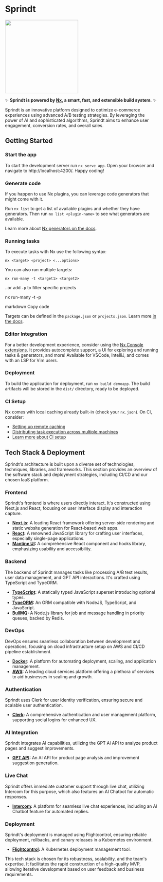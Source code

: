 # Sprindt 

<a alt="Nx logo" href="https://sprindt.com" target="_blank" rel="noreferrer"><img src="https://i.ibb.co/f1ts0rw/Screenshot-2023-08-25-at-13-42-57.png" width="240"></a>

✨ **Sprindt is powered by [Nx](https://nx.dev), a smart, fast, and extensible build system.** ✨

Sprindt is an innovative platform designed to optimize e-commerce experiences using advanced A/B testing strategies. By leveraging the power of AI and sophisticated algorithms, Sprindt aims to enhance user engagement, conversion rates, and overall sales.

## Getting Started

### Start the app 

To start the development server run `nx serve app`. Open your browser and navigate to http://localhost:4200/. Happy coding!

### Generate code

If you happen to use Nx plugins, you can leverage code generators that might come with it.

Run `nx list` to get a list of available plugins and whether they have generators. Then run `nx list <plugin-name>` to see what generators are available.

Learn more about [Nx generators on the docs](https://nx.dev/plugin-features/use-code-generators).

### Running tasks

To execute tasks with Nx use the following syntax:

`nx <target> <project> <...options>`

You can also run multiple targets:

`nx run-many -t <target1> <target2>`

..or add `-p` to filter specific projects

nx run-many -t <target1> <target2> -p <proj1> <proj2>

markdown
Copy code

Targets can be defined in the `package.json` or `projects.json`. Learn more [in the docs](https://nx.dev/core-features/run-tasks).

### Editor Integration

For a better development experience, consider using the [Nx Console extensions](https://nx.dev/nx-console). It provides autocomplete support, a UI for exploring and running tasks & generators, and more! Available for VSCode, IntelliJ, and comes with an LSP for Vim users.

### Deployment

To build the application for deployment, run `nx build demoapp`. The build artifacts will be stored in the `dist/` directory, ready to be deployed.

### CI Setup

Nx comes with local caching already built-in (check your `nx.json`). On CI, consider:

- [Setting up remote caching](https://nx.dev/core-features/share-your-cache)
- [Distributing task execution across multiple machines](https://nx.dev/core-features/distribute-task-execution)
- [Learn more about CI setup](https://nx.dev/recipes/ci)

## Tech Stack & Deployment

Sprindt's architecture is built upon a diverse set of technologies, techniques, libraries, and frameworks. This section provides an overview of the software stack and deployment strategies, including CI/CD and our chosen IaaS platform.

### **Frontend**

Sprindt's frontend is where users directly interact. It's constructed using Next.js and React, focusing on user interface display and interaction capture.

- **[Next.js](https://nextjs.org/):** A leading React framework offering server-side rendering and static website generation for React-based web apps.
- **[React](https://reactjs.org/):** A renowned JavaScript library for crafting user interfaces, especially single-page applications.
- **[Mantine UI](https://mantine.dev/):** A comprehensive React component and hooks library, emphasizing usability and accessibility.

### **Backend**

The backend of Sprindt manages tasks like processing A/B test results, user data management, and GPT API interactions. It's crafted using TypeScript and TypeORM.

- **[TypeScript](https://www.typescriptlang.org/):** A statically typed JavaScript superset introducing optional types.
- **[TypeORM](https://typeorm.io/#/):** An ORM compatible with NodeJS, TypeScript, and JavaScript.
- **[BullMQ](https://github.com/taskforcesh/bullmq):** A Node.js library for job and message handling in priority queues, backed by Redis.

### **DevOps**

DevOps ensures seamless collaboration between development and operations, focusing on cloud infrastructure setup on AWS and CI/CD pipeline establishment.

- **[Docker](https://www.docker.com/):** A platform for automating deployment, scaling, and application management.
- **[AWS](https://aws.amazon.com/):** A leading cloud services platform offering a plethora of services to aid businesses in scaling and growth.

### **Authentication**

Sprindt uses Clerk for user identity verification, ensuring secure and scalable user authentication.

- **[Clerk](https://clerk.com/):** A comprehensive authentication and user management platform, supporting social logins for enhanced UX.

### **AI Integration**

Sprindt integrates AI capabilities, utilizing the GPT AI API to analyze product pages and suggest improvements.

- **[GPT API](https://openai.com/):** An AI API for product page analysis and improvement suggestion generation.

### **Live Chat**

Sprindt offers immediate customer support through live chat, utilizing Intercom for this purpose, which also features an AI Chatbot for automatic responses.

- **[Intercom](https://www.intercom.com/):** A platform for seamless live chat experiences, including an AI Chatbot feature for automated replies.

### **Deployment**

Sprindt's deployment is managed using Flightcontrol, ensuring reliable deployment, rollbacks, and canary releases in a Kubernetes environment.

- **[Flightcontrol](https://www.flightcontrol.dev/):** A Kubernetes deployment management tool.

This tech stack is chosen for its robustness, scalability, and the team's expertise. It facilitates the rapid construction of a high-quality MVP, allowing iterative development based on user feedback and business requirements.
